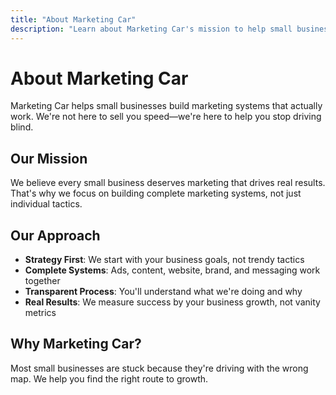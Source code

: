 ```yaml
---
title: "About Marketing Car"
description: "Learn about Marketing Car's mission to help small businesses build marketing systems that drive real results."
---
```


# About Marketing Car

Marketing Car helps small businesses build marketing systems that actually work. We're not here to sell you speed—we're here to help you stop driving blind.

## Our Mission

We believe every small business deserves marketing that drives real results. That's why we focus on building complete marketing systems, not just individual tactics.

## Our Approach

- **Strategy First**: We start with your business goals, not trendy tactics
- **Complete Systems**: Ads, content, website, brand, and messaging work together
- **Transparent Process**: You'll understand what we're doing and why
- **Real Results**: We measure success by your business growth, not vanity metrics

## Why Marketing Car?

Most small businesses are stuck because they're driving with the wrong map. We help you find the right route to growth.
